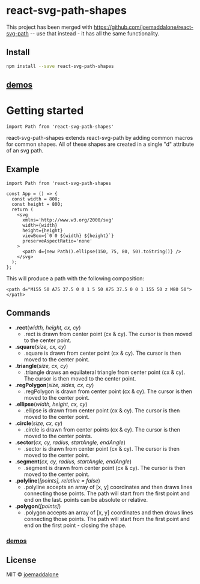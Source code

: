 # react-svg-path-shapes

This project has been merged with https://github.com/joemaddalone/react-svg-path -- use that instead - it has all the same functionality.

## Install

```bash
npm install --save react-svg-path-shapes
```


## [demos](https://joemaddalone.github.io/react-svg-path-shapes/)

# Getting started

```
import Path from 'react-svg-path-shapes'
```

react-svg-path-shapes extends react-svg-path by adding common macros for common shapes.  All of these shapes are created in a single "d" attribute of an svg path.

## Example

```
import Path from 'react-svg-path-shapes

const App = () => {
  const width = 800;
  const height = 800;
  return (
    <svg
      xmlns='http://www.w3.org/2000/svg'
      width={width}
      height={height}
      viewBox={`0 0 ${width} ${height}`}
      preserveAspectRatio='none'
    >
      <path d={new Path().ellipse(150, 75, 80, 50).toString()} />
    </svg>
  );
};

```

This will produce  a path with the following composition:

```
<path d="M155 50 A75 37.5 0 0 1 5 50 A75 37.5 0 0 1 155 50 z M80 50"></path>
```



## Commands

- **.rect**(_width, height, cx, cy_)
  - .rect is drawn from center point (cx & cy). The cursor is then moved to the center point.
- **.square**(_size, cx, cy_)
  - .square is drawn from center point (cx & cy). The cursor is then moved to the center point.
- **.triangle**(_size, cx, cy_)
  - .triangle draws an equilateral triangle from center point (cx & cy). The cursor is then moved to the center point.
- **.regPolygon**(_size, sides, cx, cy_)
  - .regPolygon is drawn from center point (cx & cy). The cursor is then moved to the center point.
- **.ellipse**(_width, height, cx, cy_)
  - .ellipse is drawn from center point (cx & cy). The cursor is then moved to the center point.
- **.circle**(_size, cx, cy_)
  - .circle is drawn from center points (cx & cy). The cursor is then moved to the center points.
- **.sector**(_cx, cy, radius, startAngle, endAngle_)
  - .sector is drawn from center point (cx & cy). The cursor is then moved to the center point.
- **.segment**(_cx, cy, radius, startAngle, endAngle_)
  - .segment is drawn from center point (cx & cy). The cursor is then moved to the center point.
- **.polyline**(_[points], relative = false_)
  - .polyline accepts an array of [x, y] coordinates and then draws lines connecting those points.  The path will start from the first point and end on the last.  points can be absolute or relative.
- **.polygon**(_[points]_)
  - .polygon accepts an array of [x, y] coordinates and then draws lines connecting those points.  The path will start from the first point and end on the first point - closing the shape.

### [demos](https://joemaddalone.github.io/react-svg-path-shapes/)

## License

MIT © [joemaddalone](https://github.com/joemaddalone)

